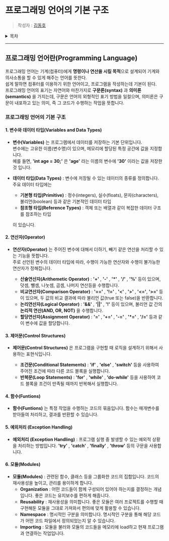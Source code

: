 # 프로그래밍 언어의 기본 구조

> 작성자 : [김동호](https://github.com/kdh97)

<details>
<summary>목차</summary>

- [프로그래밍 언어란(Programming Language)](#프로그래밍-언어란programming-language)
- [1. 변수와 데이터 타입(Variables and Data Types)](#1-변수와-데이터-타입variables-and-data-types)
- [2. 연산자(Operator)](#2-연산자operator)
- [3. 제어문(Control Structures)](#3-제어문control-structures)
- [4. 함수(Funtions)](#4-함수funtions)
- [5. 예외처리 (Exception Handling)](#5-예외처리-exception-handling)
- [6. 6. 모듈(Modules)](#6-모듈modules)


</details>

---

## 프로그래밍 언어란(Programming Language)

프로그래밍 언어는 기계(컴퓨터)에게 **명령이나 연산을 시킬 목적**으로 설계되어 기계와 의사소통을 할 수 있게 해주는 언어를 뜻한다.<br>
쉽게 말하면 컴퓨터를 이용하기 위한 언어이고, 프로그램을 작성하는데 기본이 된다.<br>
프로그래밍 언어의 표기는 자연어와 마찬가지로 **구문론(syntax)** 과 **의미론(semantics)** 을 가지는데, 구문은 언어의 외형적인 표기 방법을 일컬으며, 의미론은 구문이 내포하고 있는 의미, 즉 그 코드가 수행하는 작업을 뜻합니다.

### 프로그래밍 언어의 기본 구조

#### 1. 변수와 데이터 타입(Variables and Data Types)
- **변수(Variables)** 는 프로그램에서 데이터를 저장하는 기본 단위입니다.<br>
변수에는 고유한 이름(변수명)이 있으며, 메모리에 할당된 특정 공간에 값을 지정합니다.<br>
예를 들면, **'int age = 30;'** 은 **'age'** 라는 이름의 변수에 **'30'** 이라는 값을 저장한 것 입니다.<br>
- **데이터 타입(Data Types)** : 변수에 저장될 수 있는 데이터의 종류를 정의합니다. 주요 데이터 타입에는<br>
    - **기본형 타입(Primitive)** : 정수(integers), 실수(floats), 문자(characters), 불리언(boolean) 등과 같은 기본적인 데이터 타입<br>
    - **참조형 타입(Reference Types)** : 객체 또는 배열과 같이 복잡한 데이터 구조를 참조하는 타입

    이 있습니다.

#### 2. 연산자(Operator)
- **연산자(Operator)** 는 주어진 변수에 대해서 더하기, 빼기 같은 연산을 처리할 수 있는 기능을 뜻합니다.<br>
주로 선언된 변수의 데이터 타입에 따라, 수행이 가능한 연산자와 수행이 불가능한 연산자가 정해집니다.<br>

    - **산술연산자(Arithemetic Operator)** : **'+'** , **'-'** , **'*'** , **'/'** , **'%'** 등이 있으며,
    덧셈, 뺄셈, 나눗셈, 곱셈, 나머지 연산등을 수행합니다.
    - **비교연산자(Comparison Operator)** : **'=='** , **'!='** , **'<'** , **'>'** , **'<='**, **'>='** 등이 있으며,
    두 값의 비교 결과에 따라 불리언 값(true 또는 false)을 반환합니다.
    - **논리연산자(Logical Operator)** : **'&&'** , **'||'** , **'!'** 등이 있으며,
    불리언 값 간의 **논리적 연산(AND, OR, NOT)** 을 수행합니다.
    - **할당연산자(Assignment Operator)** : **'='** , **'+='** , **'-='** , **'*='** , **'/='** 등과 같이 변수에 값을 할당합니다.

#### 3. 제어문(Control Structures)
- **제어문(Control Structures)** 은 프로그램을 구현할 때 로직을 설계하기 위해서 사용하는 표현식입니다.

    - **조건문(Conditional Statements)** : **'if'** , **'else'** , **'switch'** 등을 사용하여 주어진 조건에 따라 다른 코드 블록을 실행합니다.
    - **반복문(Loop Statements)** : **'for'** , **'while'** , **'do-while'** 등을 사용하여 코드 블록을 조건이 만족될 때까지 반복해서 실행합니다.

#### 4. 함수(Funtions)
- **함수(Funtions)** 는 특정 작업을 수행하는 코드의 묶음입니다. 함수는 매개변수를 받아들여 처리하고, 결과를 반환할 수 있습니다.

#### 5. 예외처리 (Exception Handling)
- **예외처리 (Exception Handling)** : 프로그램 실행 중 발생할 수 있는 예외적 상황을 처리하는 방법입니다. **'try'** , **'catch'** , **'finally'** , **'throw'** 등의 구문을 사용합니다.

#### 6. 모듈(Modules)
- **모듈(Modules)** : 관련된 함수, 클래스 등을 그룹화한 코드의 집합입니다. 코드의 재사용성을 높이고, 관리를 용이하게 합니다.
    - **Organization** : 어떤 코드들이 함께 구성되어 있어야 하는지를 결정하는 개념입니다. 좋은 코드는 유지보수를 편하게 해줍니다.
    - **Reusability** : 재사용성을 의미합니다. 좋은 모듈은 여러 프로젝트를 수행할 때 구현해둔 모듈을 그대로 가져와서 편의에 맞게 활용할 수 있습니다.
    - **Namespace** : 명시적인 구분을 의미합니다. 명시적인 구분을 통해 해당 코드가 어떤 코드 파일에서 정의되었는지 알 수 있습니다. 
    - **Importing** : 모듈을 불러와 모듈의 코드들을 메모리에 load하고 현재 프로그램과 연결하는 작업입니다.

